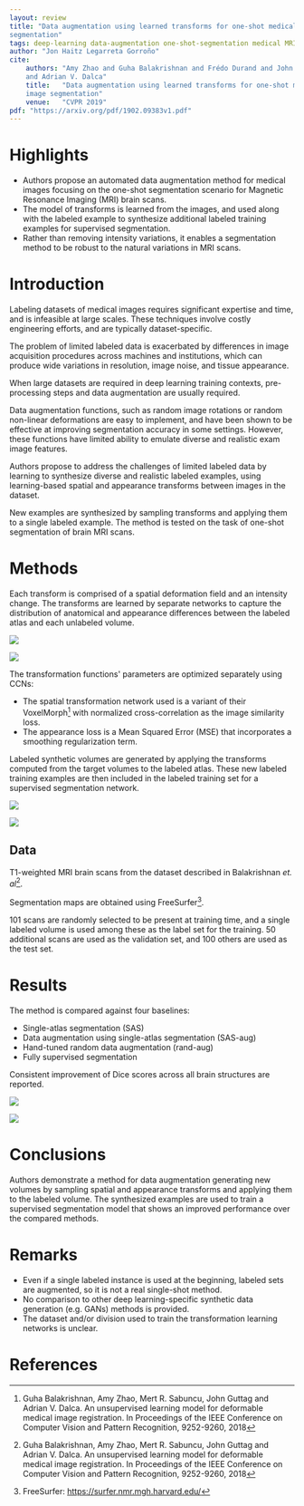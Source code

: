 ```yaml
---
layout: review
title: "Data augmentation using learned transforms for one-shot medical image
segmentation"
tags: deep-learning data-augmentation one-shot-segmentation medical MRI brain
author: "Jon Haitz Legarreta Gorroño"
cite:
    authors: "Amy Zhao and Guha Balakrishnan and Frédo Durand and John V. Guttag
    and Adrian V. Dalca"
    title:   "Data augmentation using learned transforms for one-shot medical
    image segmentation"
    venue:   "CVPR 2019"
pdf: "https://arxiv.org/pdf/1902.09383v1.pdf"
---
```



# Highlights

- Authors propose an automated data augmentation method for medical images
focusing on the one-shot segmentation scenario for Magnetic Resonance Imaging
(MRI) brain scans.
- The model of transforms is learned from the images, and used along with the
labeled example to synthesize additional labeled training examples for
supervised segmentation.
- Rather than removing intensity variations, it enables a segmentation method to
be robust to the natural variations in MRI scans.


# Introduction

Labeling datasets of medical images requires significant expertise and time, and
is infeasible at large scales. These techniques involve costly engineering
efforts, and are typically dataset-specific.

The problem of limited labeled data is exacerbated by differences in image
acquisition procedures across machines and institutions, which can produce wide
variations in resolution, image noise, and tissue appearance.

When large datasets are required in deep learning training contexts,
pre-processing steps and data augmentation are usually required.  

Data augmentation functions, such as random image rotations or random non-linear
deformations are easy to implement, and have been shown to be effective at
improving segmentation accuracy in some settings.  However, these functions have
limited ability to emulate diverse and realistic exam image features.

Authors propose to address the challenges of limited labeled data by learning to
synthesize diverse and realistic labeled examples, using learning-based spatial
and appearance transforms between images in the dataset.

New examples are synthesized by sampling transforms and applying them to a
single labeled example. The method is tested on the task of one-shot
segmentation of brain MRI scans.


# Methods

Each transform is comprised of a spatial deformation field and an intensity
change. The transforms are learned by separate networks to capture the
distribution of anatomical and appearance differences between the labeled atlas
and each unlabeled volume.

![](/article/images/OneShotSegmentationDataAugmentation/Image_transforms.jpg)

![](/article/images/OneShotSegmentationDataAugmentation/Synthetic_image_generation_formula.jpg)

The transformation functions' parameters are optimized separately using CCNs:

- The spatial transformation network used is a variant of their
VoxelMorph[^1] with normalized cross-correlation as the image similarity
loss.
- The appearance loss is a Mean Squared Error (MSE) that incorporates a
smoothing regularization term.

Labeled synthetic volumes are generated by applying the transforms computed from
the target volumes to the labeled atlas. These new labeled training examples are
then included in the labeled training set for a supervised segmentation network.

![](/article/images/OneShotSegmentationDataAugmentation/Method_architecture.jpg)

![](/article/images/OneShotSegmentationDataAugmentation/CNN_architecture.jpg)

## Data

T1-weighted MRI brain scans from the dataset described in Balakrishnan
*et. al*[^1].

Segmentation maps are obtained using FreeSurfer[^2].

101 scans are randomly selected to be present at training time, and a single
labeled volume is used among these as the label set for the training. 50
additional scans are used as the validation set, and 100 others are used as the
test set.


# Results

The method is compared against four baselines:
- Single-atlas segmentation (SAS)
- Data augmentation using single-atlas segmentation (SAS-aug)
- Hand-tuned random data augmentation (rand-aug)
- Fully supervised segmentation

Consistent improvement of Dice scores across all brain structures are reported.

![](/article/images/OneShotSegmentationDataAugmentation/Results_scores.jpg)

![](/article/images/OneShotSegmentationDataAugmentation/Results_images.jpg)


# Conclusions

Authors demonstrate a method for data augmentation generating new volumes by
sampling spatial and appearance transforms and applying them to the labeled
volume. The synthesized examples are used to train a supervised segmentation
model that shows an improved performance over the compared methods.


# Remarks

- Even if a single labeled instance is used at the beginning, labeled sets are
augmented, so it is not a real single-shot method.
- No comparison to other deep learning-specific synthetic data generation (e.g.
GANs) methods is provided.
- The dataset and/or division used to train the transformation learning networks
is unclear.


# References

[^1]: Guha Balakrishnan, Amy Zhao, Mert R. Sabuncu, John Guttag and Adrian
      V. Dalca. An unsupervised learning model for deformable medical image
      registration. In Proceedings of the IEEE Conference on Computer Vision and
      Pattern Recognition, 9252-9260, 2018

[^2]: FreeSurfer: https://surfer.nmr.mgh.harvard.edu/
